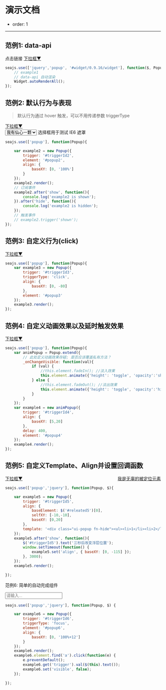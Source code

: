 # 演示文档

- order: 1

------------

<style>
    .fn-hide, .ui-popup {
        display: none;
    }
    .ui-popup {
        border: 1px solid #CCC;
        padding: 3px 5px;
        background: #EEE;
        margin: 0;
    }
    .ui-popup ul{
        margin: 0;
    }
    .ui-popup li {
        list-style: none;
    }
</style>

## 范例1: data-api

<div class="popup">
    点击链接
    <a href="#popup1" id="triggerId1">下拉框<span class="icon">▼</span></a>
    <ul class="ui-popup" id="popup1" data-widget="popup" data-trigger="#triggerId1" data-trigger-type="click">
        <li><a href="http://aralejs.org#1">内容1</a></li>
        <li><a href="http://aralejs.org#2">内容2</a></li>
        <li><a href="http://aralejs.org#3">内容3</a></li>
        <li><a href="http://aralejs.org#4">内容4</a></li>
    </ul>
</div>

````javascript
seajs.use(['jquery','popup', '#widget/0.9.16/widget'], function($, Popup, Widget){
    // example1
    // data-api 自动渲染
    Widget.autoRenderAll();
});
````

## 范例2: 默认行为与表现

> 默认行为通过 hover 触发，可以不用传递参数 triggerType

<div class="popup">
    <a href="#popup2" id="triggerId2">下拉框<span class="icon">▼</span></a>
    <ul class="fn-hide ui-popup" id="popup2">
        <li><a href="http://aralejs.org#1">内容1</a></li>
        <li><a href="http://aralejs.org#2">内容2</a></li>
        <li><a href="http://aralejs.org#3">内容3</a></li>
        <li><a href="http://aralejs.org#4">内容4</a></li>
    </ul>
</div>
<div class="selectbox">
    <select>
        <option>我有仙心一颗</option>
        <option>久被尘劳封锁</option>
        <option>何日尘尽光生</option>
        <option>照破山河万朵</option>
    </select>
    <span class="grey">选择框用于测试 IE6 遮罩</span>
</div>

````javascript
seajs.use(['popup'], function(Popup){

    var example2 = new Popup({
        trigger: '#triggerId2',
        element: '#popup2',
        align: {
            baseXY: [0, '100%']
        }
    });
    example2.render();
    // 订阅事件
    example2.after('show', function(){
        console.log('example2 is shown');
    }).after('hide', function(){
        console.log('example2 is hidden');
    });
    // 触发事件
    // example2.trigger('shown');
});
````

## 范例3: 自定义行为(click)

<div class="popup">
    <a href="#popup3" id="triggerId3">下拉框<span class="icon">▼</span></a>
    <ul class="fn-hide ui-popup" id="popup3">
        <li><a href="http://aralejs.org#1">内容1</a></li>
        <li><a href="http://aralejs.org#3">内容2</a></li>
        <li><a href="http://aralejs.org#3">内容3</a></li>
        <li><a href="http://aralejs.org#4">内容4</a></li>
    </ul>
</div>

````javascript
seajs.use(['popup'], function(Popup){
    var example3 = new Popup({
        trigger: '#triggerId3',
        triggerType: 'click',
        align: {
            baseXY: [0, -80]
        },
        element: '#popup3'
    });
    example3.render();
});
````

## 范例4: 自定义动画效果以及延时触发效果

<div class="popup">
    <a href="#popup4" id="triggerId4" title="400ms 后出现, 请稍安勿躁">下拉框<span class="icon">▼</span></a> 
    <ul class="fn-hide ui-popup" id="popup4">
        <li><a href="http://aralejs.org#1">内容1</a></li>
        <li><a href="http://aralejs.org#2">内容2</a></li>
        <li><a href="http://aralejs.org#3">内容3</a></li>
        <li><a href="http://aralejs.org#4">内容4</a></li>
    </ul>
</div>

````javascript
seajs.use(['popup'], function(Popup){
    var animPopup = Popup.extend({
        // 此处定义动画效果存疑; 是否应该覆盖私有方法？
        _onChangeVisible: function(val){
            if (val) {
                //this.element.fadeIn(); //淡入效果
                this.element.animate({'height': 'toggle', 'opacity':'show'}, 200);
            } else {
                //this.element.fadeOut(); //淡出效果
                this.element.animate({'height': 'toggle', 'opacity':'hide'}, 200);
            }
        }
    });
    var example4 = new animPopup({
        trigger: '#triggerId4',
        align: {
            baseXY: [5,20]
        },
        delay: 400,
        element: '#popup4'
    });
    example4.render();
});
````

## 范例5: 自定义Template、Align并设置回调函数

<div class="popup">
    <a href="#" id="triggerId5">下拉框<span class="icon">▼</span></a>
    <a href="#" id="releated5" style="float:right;">我是无辜的被定位元素</a>
</div>

````javascript
seajs.use(['popup','jquery'], function(Popup, $){

    var example5 = new Popup({
        trigger: '#triggerId5',
        align: {
            baseElement: $('#releated5')[0],
            selfXY: [-10,-10],
            baseXY: [0,20]
        },
        template: '<div class="ui-popup fn-hide"><ul><li>1</li><li>2</li><li>3</li><li>4</li></ul></div>'
    });
    example5.after('show', function(){
        $('#triggerId5').text('三秒后改变浮层位置');
        window.setTimeout(function() {
            example5.set('align', { baseXY: [0, -115] });
        }, 3000);
    });
    example5.render();
    
});
````

范例6: 简单的自动完成组件

<div class="popup">
    <input id="triggerId6" placeholder="请输入..." />
    <ul class="fn-hide ui-popup" id="popup6">
        <li><a href="http://aralejs.org#1">内容1</a></li>
        <li><a href="http://aralejs.org#2">内容2</a></li>
        <li><a href="http://aralejs.org#3">内容3</a></li>
        <li><a href="http://aralejs.org#4">内容4</a></li>
    </ul>
</div>

````javascript
seajs.use(['popup','jquery'], function(Popup, $) {

    var example6 = new Popup({
        trigger: '#triggerId6',
        triggerType: 'focus',
        element: '#popup6',
        align: {
            baseXY: [0, '100%+12']
        }
    });
    example6.render();
    example6.element.find('a').click(function(e) {
        e.preventDefault();
        example6.get('trigger').val($(this).text());
        example6.set('visible', false);
    });
    
});
````

